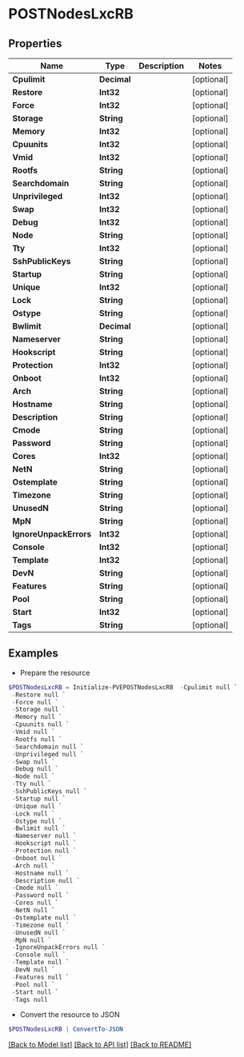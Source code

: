 # POSTNodesLxcRB
## Properties

Name | Type | Description | Notes
------------ | ------------- | ------------- | -------------
**Cpulimit** | **Decimal** |  | [optional] 
**Restore** | **Int32** |  | [optional] 
**Force** | **Int32** |  | [optional] 
**Storage** | **String** |  | [optional] 
**Memory** | **Int32** |  | [optional] 
**Cpuunits** | **Int32** |  | [optional] 
**Vmid** | **Int32** |  | [optional] 
**Rootfs** | **String** |  | [optional] 
**Searchdomain** | **String** |  | [optional] 
**Unprivileged** | **Int32** |  | [optional] 
**Swap** | **Int32** |  | [optional] 
**Debug** | **Int32** |  | [optional] 
**Node** | **String** |  | [optional] 
**Tty** | **Int32** |  | [optional] 
**SshPublicKeys** | **String** |  | [optional] 
**Startup** | **String** |  | [optional] 
**Unique** | **Int32** |  | [optional] 
**Lock** | **String** |  | [optional] 
**Ostype** | **String** |  | [optional] 
**Bwlimit** | **Decimal** |  | [optional] 
**Nameserver** | **String** |  | [optional] 
**Hookscript** | **String** |  | [optional] 
**Protection** | **Int32** |  | [optional] 
**Onboot** | **Int32** |  | [optional] 
**Arch** | **String** |  | [optional] 
**Hostname** | **String** |  | [optional] 
**Description** | **String** |  | [optional] 
**Cmode** | **String** |  | [optional] 
**Password** | **String** |  | [optional] 
**Cores** | **Int32** |  | [optional] 
**NetN** | **String** |  | [optional] 
**Ostemplate** | **String** |  | [optional] 
**Timezone** | **String** |  | [optional] 
**UnusedN** | **String** |  | [optional] 
**MpN** | **String** |  | [optional] 
**IgnoreUnpackErrors** | **Int32** |  | [optional] 
**Console** | **Int32** |  | [optional] 
**Template** | **Int32** |  | [optional] 
**DevN** | **String** |  | [optional] 
**Features** | **String** |  | [optional] 
**Pool** | **String** |  | [optional] 
**Start** | **Int32** |  | [optional] 
**Tags** | **String** |  | [optional] 

## Examples

- Prepare the resource
```powershell
$POSTNodesLxcRB = Initialize-PVEPOSTNodesLxcRB  -Cpulimit null `
 -Restore null `
 -Force null `
 -Storage null `
 -Memory null `
 -Cpuunits null `
 -Vmid null `
 -Rootfs null `
 -Searchdomain null `
 -Unprivileged null `
 -Swap null `
 -Debug null `
 -Node null `
 -Tty null `
 -SshPublicKeys null `
 -Startup null `
 -Unique null `
 -Lock null `
 -Ostype null `
 -Bwlimit null `
 -Nameserver null `
 -Hookscript null `
 -Protection null `
 -Onboot null `
 -Arch null `
 -Hostname null `
 -Description null `
 -Cmode null `
 -Password null `
 -Cores null `
 -NetN null `
 -Ostemplate null `
 -Timezone null `
 -UnusedN null `
 -MpN null `
 -IgnoreUnpackErrors null `
 -Console null `
 -Template null `
 -DevN null `
 -Features null `
 -Pool null `
 -Start null `
 -Tags null
```

- Convert the resource to JSON
```powershell
$POSTNodesLxcRB | ConvertTo-JSON
```

[[Back to Model list]](../README.md#documentation-for-models) [[Back to API list]](../README.md#documentation-for-api-endpoints) [[Back to README]](../README.md)

